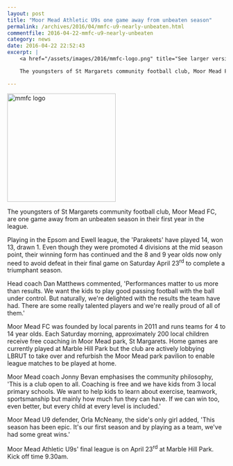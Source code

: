 ```yaml
---
layout: post
title: "Moor Mead Athletic U9s one game away from unbeaten season"
permalink: /archives/2016/04/mmfc-u9-nearly-unbeaten.html
commentfile: 2016-04-22-mmfc-u9-nearly-unbeaten
category: news
date: 2016-04-22 22:52:43
excerpt: |
    <a href="/assets/images/2016/mmfc-logo.png" title="See larger version of - mmfc logo"><img src="/assets/images/2016/mmfc-logo_thumb.png" width="150" height="150" alt="mmfc logo" class="right" /></a>

    The youngsters of St Margarets community football club, Moor Mead FC, are one game away from an unbeaten season in their first year in the league.

---
```


<a href="/assets/images/2016/mmfc-logo.png" title="See larger version of - mmfc logo"><img src="/assets/images/2016/mmfc-logo_thumb.png" width="250" height="250" alt="mmfc logo" class="right" /></a>

The youngsters of St Margarets community football club, Moor Mead FC, are one game away from an unbeaten season in their first year in the league.

Playing in the Epsom and Ewell league, the 'Parakeets' have played 14, won 13, drawn 1. Even though they were promoted 4 divisions at the mid season point, their winning form has continued and the 8 and 9 year olds now only need to avoid defeat in their final game on Saturday April 23<sup>rd</sup> to complete a triumphant season.

Head coach Dan Matthews commented, 'Performances matter to us more than results. We want the kids to play good passing football with the ball under control. But naturally, we're delighted with the results the team have had. There are some really talented players and we're really proud of all of them.'

Moor Mead FC was founded by local parents in 2011 and runs teams for 4 to 14 year olds. Each Saturday morning, approximately 200 local children receive free coaching in Moor Mead park, St Margarets. Home games are currently played at Marble Hill Park but the club are actively lobbying LBRUT to take over and refurbish the Moor Mead park pavilion to enable league matches to be played at home.

Moor Mead coach Jonny Bevan emphasises the community philosophy, 'This is a club open to all. Coaching is free and we have kids from 3 local primary schools. We want to help kids to learn about exercise, teamwork, sportsmanship but mainly how much fun they can have. If we can win too, even better, but every child at every level is included.'

Moor Mead U9 defender, Orla McNeany, the side's only girl added, 'This season has been epic. It's our first season and by playing as a team, we've had some great wins.'

Moor Mead Athletic U9s' final league is on April 23<sup>rd</sup> at Marble Hill Park. Kick off time 9.30am.
